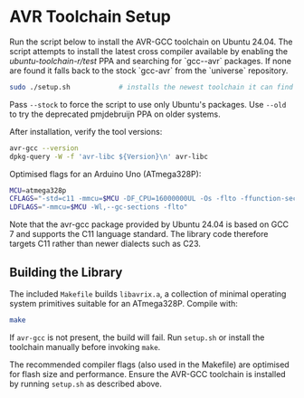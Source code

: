 # AVR Toolchain Setup

Run the script below to install the AVR-GCC toolchain on Ubuntu 24.04.
The script attempts to install the latest cross compiler available by
enabling the *ubuntu-toolchain-r/test* PPA and searching for
\`gcc-<version>-avr\` packages.  If none are found it falls back to the
stock \`gcc-avr\` from the \`universe\` repository.

```bash
sudo ./setup.sh            # installs the newest toolchain it can find
```

Pass `--stock` to force the script to use only Ubuntu's packages.
Use `--old` to try the deprecated pmjdebruijn PPA on older systems.


After installation, verify the tool versions:

```bash
avr-gcc --version
dpkg-query -W -f 'avr-libc ${Version}\n' avr-libc

```

Optimised flags for an Arduino Uno (ATmega328P):

```bash
MCU=atmega328p
CFLAGS="-std=c11 -mmcu=$MCU -DF_CPU=16000000UL -Os -flto -ffunction-sections -fdata-sections"
LDFLAGS="-mmcu=$MCU -Wl,--gc-sections -flto"
```

Note that the avr-gcc package provided by Ubuntu 24.04 is based on GCC 7 and
supports the C11 language standard.  The library code therefore targets C11
rather than newer dialects such as C23.


## Building the Library

The included `Makefile` builds `libavrix.a`, a collection of minimal
operating system primitives suitable for an ATmega328P.
Compile with:

```bash
make
```

If `avr-gcc` is not present, the build will fail. Run `setup.sh` or install the
toolchain manually before invoking `make`.

The recommended compiler flags (also used in the Makefile) are optimised for
flash size and performance. Ensure the AVR-GCC toolchain is installed by running
`setup.sh` as described above.
